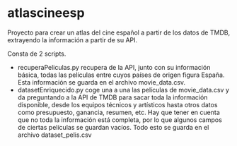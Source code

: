 # atlascineesp

Proyecto para crear un atlas del cine español a partir de los datos de TMDB, 
extrayendo la información a partir de su API.

Consta de 2 scripts.

- recuperaPeliculas.py recupera de la API, junto con su información básica, todas las 
  películas entre cuyos países de origen figura España. Esta información se guarda en 
  el archivo movie_data.csv.
- datasetEnriquecido.py coge una a una las películas de movie_data.csv y da 
  preguntando a la API de TMDB para sacar toda la información disponible, desde los 
  equipos técnicos y artísticos hasta otros datos como presupuesto, ganancia, resumen, 
  etc. Hay que tener en cuenta que no toda la información está completa, por lo que 
  algunos campos de ciertas películas se guardan vacíos. Todo esto se guarda en el 
  archivo dataset_pelis.csv
